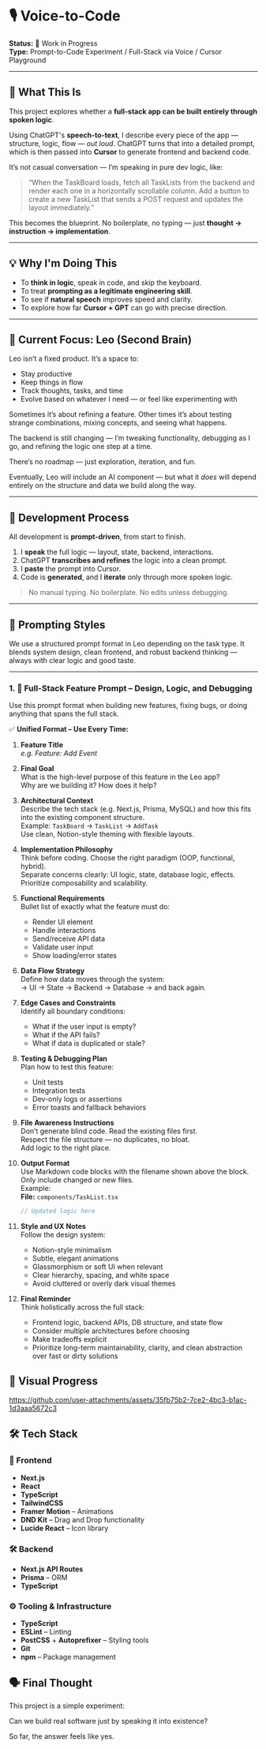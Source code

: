 # 🎙️ Voice-to-Code

**Status:** 🚧 Work in Progress  
**Type:** Prompt-to-Code Experiment / Full-Stack via Voice / Cursor Playground  

---

## 🧠 What This Is

This project explores whether a **full-stack app can be built entirely through spoken logic**.

Using ChatGPT's **speech-to-text**, I describe every piece of the app — structure, logic, flow — *out loud*. ChatGPT turns that into a detailed prompt, which is then passed into **Cursor** to generate frontend and backend code.

It’s not casual conversation — I’m speaking in pure dev logic, like:

> “When the TaskBoard loads, fetch all TaskLists from the backend and render each one in a horizontally scrollable column. Add a button to create a new TaskList that sends a POST request and updates the layout immediately.”

This becomes the blueprint. No boilerplate, no typing — just **thought → instruction → implementation**.

---

## 💡 Why I'm Doing This

- To **think in logic**, speak in code, and skip the keyboard.
- To treat **prompting as a legitimate engineering skill**.
- To see if **natural speech** improves speed and clarity.
- To explore how far **Cursor + GPT** can go with precise direction.

---

## 📌 Current Focus: Leo (Second Brain)

Leo isn’t a fixed product. It’s a space to:
- Stay productive 
- Keep things in flow 
- Track thoughts, tasks, and time 
- Evolve based on whatever I need — or feel like experimenting with

Sometimes it’s about refining a feature. 
Other times it’s about testing strange combinations, mixing concepts, and seeing what happens.

The backend is still changing — I’m tweaking functionality, debugging as I go, and refining the logic one step at a time.

There’s no roadmap — just exploration, iteration, and fun.

Eventually, Leo will include an AI component — but what it *does* will depend entirely on the structure and data we build along the way.

---

## 🔁 Development Process

All development is **prompt-driven**, from start to finish.

1. I **speak** the full logic — layout, state, backend, interactions.
2. ChatGPT **transcribes and refines** the logic into a clean prompt.
3. I **paste** the prompt into Cursor.
4. Code is **generated**, and I **iterate** only through more spoken logic.

> No manual typing. No boilerplate. No edits unless debugging.

---

## 🧪 Prompting Styles

We use a structured prompt format in Leo depending on the task type. It blends system design, clean frontend, and robust backend thinking — always with clear logic and good taste.

---

### 1. 🧠 Full-Stack Feature Prompt – Design, Logic, and Debugging  
Use this prompt format when building new features, fixing bugs, or doing anything that spans the full stack.

✅ **Unified Format – Use Every Time:**

1. **Feature Title**  
   *e.g. Feature: Add Event*

2. **Final Goal**  
   What is the high-level purpose of this feature in the Leo app?  
   Why are we building it? How does it help?

3. **Architectural Context**  
   Describe the tech stack (e.g. Next.js, Prisma, MySQL) and how this fits into the existing component structure.  
   Example: `TaskBoard` → `TaskList` → `AddTask`  
   Use clean, Notion-style theming with flexible layouts.

4. **Implementation Philosophy**  
   Think before coding. Choose the right paradigm (OOP, functional, hybrid).  
   Separate concerns clearly: UI logic, state, database logic, effects.  
   Prioritize composability and scalability.

5. **Functional Requirements**  
   Bullet list of exactly what the feature must do:  
   - Render UI element  
   - Handle interactions  
   - Send/receive API data  
   - Validate user input  
   - Show loading/error states

6. **Data Flow Strategy**  
   Define how data moves through the system:  
   → UI → State → Backend → Database → and back again.

7. **Edge Cases and Constraints**  
   Identify all boundary conditions:  
   - What if the user input is empty?  
   - What if the API fails?  
   - What if data is duplicated or stale?

8. **Testing & Debugging Plan**  
   Plan how to test this feature:  
   - Unit tests  
   - Integration tests  
   - Dev-only logs or assertions  
   - Error toasts and fallback behaviors

9. **File Awareness Instructions**  
   Don’t generate blind code. Read the existing files first.  
   Respect the file structure — no duplicates, no bloat.  
   Add logic to the right place.

10. **Output Format**  
    Use Markdown code blocks with the filename shown above the block.  
    Only include changed or new files.  
    Example:  
    **File:** `components/TaskList.tsx`
    ```ts
    // Updated logic here
    ```

11. **Style and UX Notes**  
    Follow the design system:  
    - Notion-style minimalism  
    - Subtle, elegant animations  
    - Glassmorphism or soft UI when relevant  
    - Clear hierarchy, spacing, and white space  
    - Avoid cluttered or overly dark visual themes

12. **Final Reminder**  
    Think holistically across the full stack:  
    - Frontend logic, backend APIs, DB structure, and state flow  
    - Consider multiple architectures before choosing  
    - Make tradeoffs explicit  
    - Prioritize long-term maintainability, clarity, and clean abstraction over fast or dirty solutions


## 📸 Visual Progress


https://github.com/user-attachments/assets/35fb75b2-7ce2-4bc3-b1ac-1d3aaa5672c3




## 🛠️ Tech Stack

### 🧩 Frontend
- **Next.js**
- **React**
- **TypeScript**
- **TailwindCSS**
- **Framer Motion** – Animations
- **DND Kit** – Drag and Drop functionality
- **Lucide React** – Icon library

### 🛠️ Backend
- **Next.js API Routes**
- **Prisma** – ORM
- **TypeScript**

### ⚙️ Tooling & Infrastructure
- **TypeScript**
- **ESLint** – Linting
- **PostCSS** + **Autoprefixer** – Styling tools
- **Git**
- **npm** – Package management

## 🗣️ Final Thought

This project is a simple experiment:

Can we build real software just by speaking it into existence?

So far, the answer feels like yes. 
